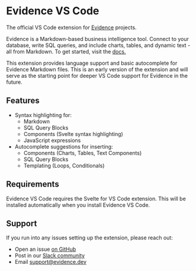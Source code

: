 # Evidence VS Code

The official VS Code extension for [Evidence](https://evidence.dev) projects.

Evidence is a Markdown-based business intelligence tool. Connect to your database, write SQL queries, and include charts, tables, and dynamic text - all from Markdown. To get started, visit the [docs.](https://docs.evidence.dev)

This extension provides language support and basic autocomplete for Evidence Markdown files. This is an early version of the extension and will serve as the starting point for deeper VS Code support for Evidence in the future.

## Features

- Syntax highlighting for:
  - Markdown
  - SQL Query Blocks
  - Components (Svelte syntax highlighting)
  - JavaScript expressions
- Autocomplete suggestions for inserting:
  - Components (Charts, Tables, Text Components)
  - SQL Query Blocks
  - Templating (Loops, Conditionals)

## Requirements

Evidence VS Code requires the Svelte for VS Code extension. This will be installed automatically when you install Evidence VS Code.

## Support

If you run into any issues setting up the extension, please reach out:

- Open an issue [on GitHub](https://github.com/evidence-dev/evidence/issues)
- Post in our [Slack community](https://slack.evidence.dev)
- Email <support@evidence.dev>
